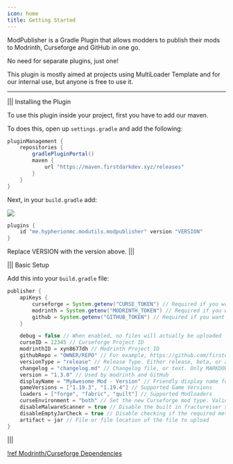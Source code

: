 ```yaml
---
icon: home
title: Getting Started
---
```

ModPublisher is a Gradle Plugin that allows modders to publish their mods to Modrinth, Curseforge and GitHub in one go.

No need for separate plugins, just one!

This plugin is mostly aimed at projects using MultiLoader Template and for our internal use, but anyone is free to use it.

---

||| Installing the Plugin

To use this plugin inside your project, first you have to add our maven.

To does this, open up `settings.gradle` and add the following:

```groovy
pluginManagement {
    repositories {
        gradlePluginPortal()
        maven {
            url "https://maven.firstdarkdev.xyz/releases"
        }
    }
}
```

Next, in your `build.gradle` add:

![](https://maven.firstdarkdev.xyz/api/badge/latest/releases/me/hypherionmc/modutils/modpublisher?color=40c14a&name=modpublisher)

```groovy
plugins {
    id "me.hypherionmc.modutils.modpublisher" version "VERSION"
}
```

Replace VERSION with the version above.
|||

||| Basic Setup

Add this into your `build.gradle` file:

```groovy
publisher {
    apiKeys {
        curseforge = System.getenv("CURSE_TOKEN") // Required if you want to use Curseforge Upload
        modrinth = System.getenv("MODRINTH_TOKEN") // Required if you want to use Modrinth Upload
        github = System.getenv("GITHUB_TOKEN") // Required if you want to use GitHub releases
    }

    debug = false // When enabled, no files will actually be uploaded
    curseID = 12345 // Curseforge Project ID
    modrinthID = xyn8677dh // Modrinth Project ID
    githubRepo = "OWNER/REPO" // For example, https://github.com/firstdarkdev/modpublisher OR firstdarkdev/modpublisher
    versionType = "release" // Release Type. Either release, beta, or alpha
    changelog = "changelog.md" // Changelog file, or text. Only MARKDOWN is supported
    version = "1.3.0" // Used by modrinth and GitHub
    displayName = "MyAwesome Mod - Version" // Friendly display name for the file
    gameVersions = ["1.19.3", "1.19.4"] // Supported Game Versions
    loaders = ["forge", "fabric", "quilt"] // Supported Modloaders
    curseEnvironment = "both" // Set the new Curseforge mod type. Valid entries are client, server or both
    disableMalwareScanner = true // Disable the built in fractureiser scanner
    disableEmptyJarCheck = true // Disable checking if the required meta file for the modloaders are present in the jar. For example, fabric.mod.json on fabric and quilt
    artifact = jar // File or file location of the file to upload
}
```
|||

[!ref Modrinth/Curseforge Dependencies](dependencies/)
